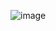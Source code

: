 ![image](https://user-images.githubusercontent.com/89542446/182976946-05fbf005-c609-46a0-b14a-1f79f4a96f05.png)
